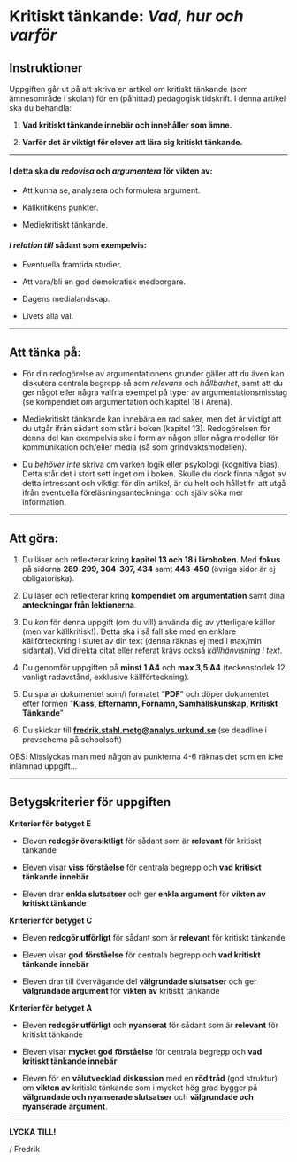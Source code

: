 # Kritiskt tänkande: *Vad, hur och varför*

## Instruktioner

Uppgiften går ut på att skriva en artikel om kritiskt tänkande (som ämnesområde i skolan) för en (påhittad) pedagogisk tidskrift. I denna artikel ska du behandla:

1.  **Vad kritiskt tänkande innebär och innehåller som ämne.**

2.  **Varför det är viktigt för elever att lära sig kritiskt tänkande.**

***

#### I detta ska du *redovisa* och *argumentera* för vikten av:

- Att kunna se, analysera och formulera argument.

- Källkritikens punkter.

- Mediekritiskt tänkande.

#### *I relation till* sådant som exempelvis:

- Eventuella framtida studier.

- Att vara/bli en god demokratisk medborgare.

- Dagens medialandskap.

- Livets alla val.

***

## Att tänka på:

- För din redogörelse av argumentationens grunder gäller att du även kan diskutera centrala begrepp så som *relevans* och *hållbarhet*, samt att du ger något eller några valfria exempel på typer av argumentationsmisstag (se kompendiet om argumentation och kapitel 18 i Arena).

- Mediekritiskt tänkande kan innebära en rad saker, men det är viktigt att du utgår ifrån sådant som står i boken (kapitel 13). Redogörelsen för denna del kan exempelvis ske i form av någon eller några modeller för kommunikation och/eller media (så som grindvaktsmodellen).

- Du *behöver inte* skriva om varken logik eller psykologi (kognitiva bias). Detta står det i stort sett inget om i boken. Skulle du dock finna något av detta intressant och viktigt för din artikel, är du helt och hållet fri att utgå ifrån eventuella föreläsningsanteckningar och själv söka mer information.

***

## Att göra:

1. Du läser och reflekterar kring **kapitel 13 och 18 i läroboken**. Med **fokus** på sidorna **289-299, 304-307, 434** samt **443-450** (övriga sidor är ej obligatoriska).

2. Du läser och reflekterar kring **kompendiet om argumentation** samt dina **anteckningar från lektionerna**.

3. Du *kan* för denna uppgift (om du vill) använda dig av ytterligare källor (men var källkritisk!). Detta ska i så fall ske med en enklare källförteckning i slutet av din text (denna räknas ej med i max/min sidantal). Vid direkta citat eller referat krävs också *källhänvisning i text*.

4. Du genomför uppgiften på **minst 1 A4** och **max 3,5 A4** (teckenstorlek 12, vanligt radavstånd, exklusive källförteckning).

5. Du sparar dokumentet som/i formatet ”**PDF**” och döper dokumentet efter formen ”**Klass, Efternamn, Förnamn, Samhällskunskap, Kritiskt Tänkande**”

6. Du skickar till **fredrik.stahl.metg@analys.urkund.se** (se deadline i provschema på schoolsoft)

OBS: Misslyckas man med någon av punkterna 4-6 räknas det som en icke inlämnad uppgift...

***

## Betygskriterier för uppgiften

**Kriterier för betyget E**

- Eleven **redogör översiktligt** för sådant som är **relevant** för kritiskt tänkande

- Eleven visar **viss** **förståelse** för centrala begrepp och **vad kritiskt tänkande innebär**

- Eleven drar **enkla slutsatser** och ger **enkla argument** för **vikten av kritiskt tänkande**

**Kriterier för betyget C**

- Eleven **redogör utförligt** för sådant som är **relevant** för kritiskt tänkande

- Eleven visar **god** **förståelse** för centrala begrepp och **vad kritiskt tänkande innebär**

- Eleven drar till övervägande del **välgrundade slutsatser** och ger **välgrundade argument** för **vikten av** kritiskt tänkande

**Kriterier för betyget A**

- Eleven **redogör utförligt** och **nyanserat** för sådant som är **relevant** för kritiskt tänkande

- Eleven visar **mycket god** **förståelse** för centrala begrepp och **vad kritiskt tänkande innebär**

- Eleven för en **välutvecklad diskussion** med en **röd tråd** (god struktur) om **vikten av** kritiskt tänkande som i mycket hög grad bygger på **välgrundade och nyanserade slutsatser** och **välgrundade och** **nyanserade argument**.

***

**LYCKA TILL!**

/ Fredrik
